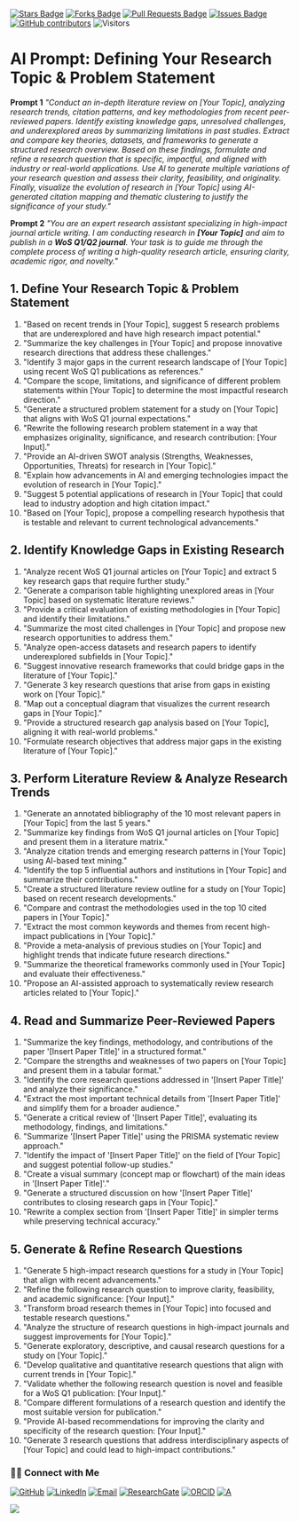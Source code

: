 <a href="https://github.com/drshahizan/short-course/stargazers"><img src="https://img.shields.io/github/stars/drshahizan/short-course" alt="Stars Badge"/></a>
<a href="https://github.com/drshahizan/short-course/network/members"><img src="https://img.shields.io/github/forks/drshahizan/short-course" alt="Forks Badge"/></a>
<a href="https://github.com/drshahizan/short-course/pulls"><img src="https://img.shields.io/github/issues-pr/drshahizan/short-course" alt="Pull Requests Badge"/></a>
<a href="https://github.com/drshahizan/short-course"><img src="https://img.shields.io/github/issues/drshahizan/short-course" alt="Issues Badge"/></a>
<a href="https://github.com/drshahizan/short-course/graphs/contributors"><img alt="GitHub contributors" src="https://img.shields.io/github/contributors/drshahizan/short-course?color=2b9348"></a>
![Visitors](https://api.visitorbadge.io/api/visitors?path=https%3A%2F%2Fgithub.com%2Fdrshahizan%2Fshort-course&labelColor=%23d9e3f0&countColor=%23697689&style=flat)

# **AI Prompt: Defining Your Research Topic & Problem Statement**  

**Prompt 1**
*"Conduct an in-depth literature review on [Your Topic], analyzing research trends, citation patterns, and key methodologies from recent peer-reviewed papers. Identify existing knowledge gaps, unresolved challenges, and underexplored areas by summarizing limitations in past studies. Extract and compare key theories, datasets, and frameworks to generate a structured research overview. Based on these findings, formulate and refine a research question that is specific, impactful, and aligned with industry or real-world applications. Use AI to generate multiple variations of your research question and assess their clarity, feasibility, and originality. Finally, visualize the evolution of research in [Your Topic] using AI-generated citation mapping and thematic clustering to justify the significance of your study."*

**Prompt 2**
*"You are an expert research assistant specializing in high-impact journal article writing. I am conducting research in **[Your Topic]** and aim to publish in a **WoS Q1/Q2 journal**. Your task is to guide me through the complete process of writing a high-quality research article, ensuring clarity, academic rigor, and novelty."*  

## **1. Define Your Research Topic & Problem Statement**  

1. "Based on recent trends in [Your Topic], suggest 5 research problems that are underexplored and have high research impact potential."  
2. "Summarize the key challenges in [Your Topic] and propose innovative research directions that address these challenges."  
3. "Identify 3 major gaps in the current research landscape of [Your Topic] using recent WoS Q1 publications as references."  
4. "Compare the scope, limitations, and significance of different problem statements within [Your Topic] to determine the most impactful research direction."  
5. "Generate a structured problem statement for a study on [Your Topic] that aligns with WoS Q1 journal expectations."  
6. "Rewrite the following research problem statement in a way that emphasizes originality, significance, and research contribution: [Your Input]."  
7. "Provide an AI-driven SWOT analysis (Strengths, Weaknesses, Opportunities, Threats) for research in [Your Topic]."  
8. "Explain how advancements in AI and emerging technologies impact the evolution of research in [Your Topic]."  
9. "Suggest 5 potential applications of research in [Your Topic] that could lead to industry adoption and high citation impact."  
10. "Based on [Your Topic], propose a compelling research hypothesis that is testable and relevant to current technological advancements."  

## **2. Identify Knowledge Gaps in Existing Research**  

1. "Analyze recent WoS Q1 journal articles on [Your Topic] and extract 5 key research gaps that require further study."  
2. "Generate a comparison table highlighting unexplored areas in [Your Topic] based on systematic literature reviews."  
3. "Provide a critical evaluation of existing methodologies in [Your Topic] and identify their limitations."  
4. "Summarize the most cited challenges in [Your Topic] and propose new research opportunities to address them."  
5. "Analyze open-access datasets and research papers to identify underexplored subfields in [Your Topic]."  
6. "Suggest innovative research frameworks that could bridge gaps in the literature of [Your Topic]."  
7. "Generate 3 key research questions that arise from gaps in existing work on [Your Topic]."  
8. "Map out a conceptual diagram that visualizes the current research gaps in [Your Topic]."  
9. "Provide a structured research gap analysis based on [Your Topic], aligning it with real-world problems."  
10. "Formulate research objectives that address major gaps in the existing literature of [Your Topic]."  

## **3. Perform Literature Review & Analyze Research Trends**  

1. "Generate an annotated bibliography of the 10 most relevant papers in [Your Topic] from the last 5 years."  
2. "Summarize key findings from WoS Q1 journal articles on [Your Topic] and present them in a literature matrix."  
3. "Analyze citation trends and emerging research patterns in [Your Topic] using AI-based text mining."  
4. "Identify the top 5 influential authors and institutions in [Your Topic] and summarize their contributions."  
5. "Create a structured literature review outline for a study on [Your Topic] based on recent research developments."  
6. "Compare and contrast the methodologies used in the top 10 cited papers in [Your Topic]."  
7. "Extract the most common keywords and themes from recent high-impact publications in [Your Topic]."  
8. "Provide a meta-analysis of previous studies on [Your Topic] and highlight trends that indicate future research directions."  
9. "Summarize the theoretical frameworks commonly used in [Your Topic] and evaluate their effectiveness."  
10. "Propose an AI-assisted approach to systematically review research articles related to [Your Topic]."  


## **4. Read and Summarize Peer-Reviewed Papers**  

1. "Summarize the key findings, methodology, and contributions of the paper '[Insert Paper Title]' in a structured format."  
2. "Compare the strengths and weaknesses of two papers on [Your Topic] and present them in a tabular format."  
3. "Identify the core research questions addressed in '[Insert Paper Title]' and analyze their significance."  
4. "Extract the most important technical details from '[Insert Paper Title]' and simplify them for a broader audience."  
5. "Generate a critical review of '[Insert Paper Title]', evaluating its methodology, findings, and limitations."  
6. "Summarize '[Insert Paper Title]' using the PRISMA systematic review approach."  
7. "Identify the impact of '[Insert Paper Title]' on the field of [Your Topic] and suggest potential follow-up studies."  
8. "Create a visual summary (concept map or flowchart) of the main ideas in '[Insert Paper Title]'."  
9. "Generate a structured discussion on how '[Insert Paper Title]' contributes to closing research gaps in [Your Topic]."  
10. "Rewrite a complex section from '[Insert Paper Title]' in simpler terms while preserving technical accuracy."  

## **5. Generate & Refine Research Questions**  

1. "Generate 5 high-impact research questions for a study in [Your Topic] that align with recent advancements."  
2. "Refine the following research question to improve clarity, feasibility, and academic significance: [Your Input]."  
3. "Transform broad research themes in [Your Topic] into focused and testable research questions."  
4. "Analyze the structure of research questions in high-impact journals and suggest improvements for [Your Topic]."  
5. "Generate exploratory, descriptive, and causal research questions for a study on [Your Topic]."  
6. "Develop qualitative and quantitative research questions that align with current trends in [Your Topic]."  
7. "Validate whether the following research question is novel and feasible for a WoS Q1 publication: [Your Input]."  
8. "Compare different formulations of a research question and identify the most suitable version for publication."  
9. "Provide AI-based recommendations for improving the clarity and specificity of the research question: [Your Input]."  
10. "Generate 3 research questions that address interdisciplinary aspects of [Your Topic] and could lead to high-impact contributions."  


### 🙌🏻 Connect with Me
<p align="left">
    <a href="https://github.com/drshahizan" target="_blank"><img alt="GitHub" src="https://img.shields.io/badge/-@drshahizan-181717?style=flat-square&logo=GitHub&logoColor=white"></a>
    <a href="https://www.linkedin.com/in/drshahizan" target="_blank"><img alt="LinkedIn" src="https://img.shields.io/badge/-drshahizan-blue?style=flat-square&logo=Linkedin&logoColor=white&link=https://www.linkedin.com/in/drshahizan/"></a>
    <a href="mailto:shahizan@utm.my" target="_blank"><img alt="Email" src="https://img.shields.io/badge/-shahizan@utm.my-c14438?style=flat-square&logo=Gmail&logoColor=white&link=mailto:shahizan@utm.my.com"></a>
    <a href="https://www.researchgate.net/profile/Mohd-Othman-28" target="_blank"><img alt="ResearchGate" src="https://img.shields.io/badge/-ResearchGate-00CCBB?style=flat-square&logo=ResearchGate&logoColor=white"></a>
    <a href="https://orcid.org/0000-0003-4261-1873" target="_blank"><img alt="ORCID" src="https://img.shields.io/badge/-ORCID-A6CE39?style=flat-square&logo=ORCID&logoColor=white"></a> 
 <a href="https://visitorbadge.io/status?path=https%3A%2F%2Fgithub.com%2Fdrshahizan" target="_blank"><img alt="A" src="https://api.visitorbadge.io/api/visitors?path=https%3A%2F%2Fgithub.com%2Fdrshahizan&labelColor=%23697689&countColor=%23555555&style=plastic"></a>
 
![](https://hit.yhype.me/github/profile?user_id=81284918)
</p>


